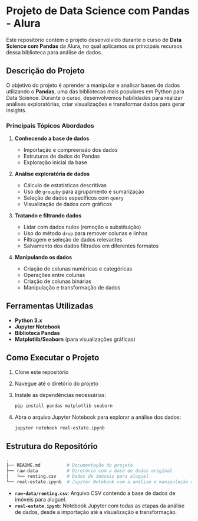 # Projeto de Data Science com Pandas - Alura

Este repositório contém o projeto desenvolvido durante o curso de **Data Science com Pandas** da Alura, no qual aplicamos os principais recursos dessa biblioteca para análise de dados.

## Descrição do Projeto

O objetivo do projeto é aprender a manipular e analisar bases de dados utilizando o **Pandas**, uma das bibliotecas mais populares em Python para Data Science. Durante o curso, desenvolvemos habilidades para realizar análises exploratórias, criar visualizações e transformar dados para gerar insights.

### Principais Tópicos Abordados

1. **Conhecendo a base de dados**
   - Importação e compreensão dos dados
   - Estruturas de dados do Pandas
   - Exploração inicial da base

2. **Análise exploratória de dados**
   - Cálculo de estatísticas descritivas
   - Uso de `groupby` para agrupamento e sumarização
   - Seleção de dados específicos com `query`
   - Visualização de dados com gráficos

3. **Tratando e filtrando dados**
   - Lidar com dados nulos (remoção e substituição)
   - Uso do método `drop` para remover colunas e linhas
   - Filtragem e seleção de dados relevantes
   - Salvamento dos dados filtrados em diferentes formatos

4. **Manipulando os dados**
   - Criação de colunas numéricas e categóricas
   - Operações entre colunas
   - Criação de colunas binárias
   - Manipulação e transformação de dados

## Ferramentas Utilizadas

- **Python 3.x**
- **Jupyter Notebook**
- **Biblioteca Pandas**
- **Matplotlib/Seaborn** (para visualizações gráficas)

## Como Executar o Projeto

1. Clone este repositório
   
2. Navegue até o diretório do projeto
   
3. Instale as dependências necessárias:
   ```bash
   pip install pandas matplotlib seaborn
   ```

4. Abra o arquivo Jupyter Notebook para explorar a análise dos dados:
   ```bash
   jupyter notebook real-estate.ipynb
   ```

## Estrutura do Repositório

```bash
.
├── README.md          # Documentação do projeto
├── raw-data           # Diretório com a base de dados original
│   └── renting.csv    # Dados de imóveis para aluguel
└── real-estate.ipynb  # Jupyter Notebook com a análise e manipulação dos dados
```

- **`raw-data/renting.csv`**: Arquivo CSV contendo a base de dados de imóveis para aluguel.
- **`real-estate.ipynb`**: Notebook Jupyter com todas as etapas da análise de dados, desde a importação até a visualização e transformação.
